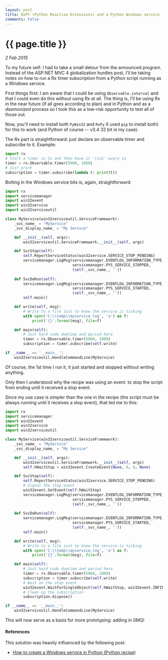 ```yaml
---
layout: post
title: RxPY (Python Reactive Extensions) and a Python Windows service
comments: False
---
```


# {{ page.title }}

_2 Feb 2015_

To my future self: I had to take a small detour from the announced program. Instead of the ASP.NET MVC 4 globalization hurdles post, I'll be taking notes on how to run a Rx timer subscription from a Python script running as a Windows service.

First things first: I am aware that I could be using `Observable.interval` and that I could even do this without using Rx at all. The thing is, I'll be using Rx in the near future (if all goes according to plan) and in Python and as a _daemonized_ process so I took this as a low-risk opportunity to test all of those out.

Now, you'll need to install both `PyWin32` and `RxPy` (I used `pip` to install both) for this to work (and Python of course -- v3.4 32 bit in my case).

The Rx part is straightforward: just declare an observable timer and subscribe to it. Example:

``` python
import rx
# Start a timer in 5s and then have it 'tick' every 1s
timer = rx.Observable.timer(5000, 1000)
# Just print
subscription = timer.subscribe(lambda t: print(t))
```

Bolting in the Windows service bits is, again, straightforward:

``` python
import rx
import servicemanager
import win32event
import win32service
import win32serviceutil

class MyService(win32serviceutil.ServiceFramework):
    _svc_name_ = "MyService"
    _svc_display_name_ = "My Service"

    def __init__(self, args):
        win32serviceutil.ServiceFramework.__init__(self, args)

    def SvcStop(self):
        self.ReportServiceStatus(win32service.SERVICE_STOP_PENDING)
        servicemanager.LogMsg(servicemanager.EVENTLOG_INFORMATION_TYPE,
                              servicemanager.PYS_SERVICE_STOPPED,
                              (self._svc_name_, ''))
    
    def SvcDoRun(self):
        servicemanager.LogMsg(servicemanager.EVENTLOG_INFORMATION_TYPE,
                              servicemanager.PYS_SERVICE_STARTED,
                              (self._svc_name_, ''))
        self.main()

    def write(self, msg):
        # Write to a file just to know the service is ticking
        with open('C:\\temp\\myservice.log', 'a') as f:
            print('{}'.format(msg), file=f)

    def main(self):
        # Just hard code duetime and period here
        timer = rx.Observable.timer(5000, 1000)
        subscription = timer.subscribe(self.write)

if __name__ == '__main__':
    win32serviceutil.HandleCommandLine(MyService)
```

Of course, the 1st time I run it, it just started and stopped without writing anything.

Only then I understood why the recipe was using an event: to stop the script from ending until it received a stop event.

Since my use case is simpler than the one in the recipe (the script must be always running until it receives a stop event), that led me to this:

``` python
import rx
import servicemanager
import win32event
import win32service
import win32serviceutil

class MyService(win32serviceutil.ServiceFramework):
    _svc_name_ = "MyService"
    _svc_display_name_ = "My Service"

    def __init__(self, args):
        win32serviceutil.ServiceFramework.__init__(self, args)
        self.hWaitStop = win32event.CreateEvent(None, 0, 0, None)

    def SvcStop(self):
        self.ReportServiceStatus(win32service.SERVICE_STOP_PENDING)
        # Signal the stop event
        win32event.SetEvent(self.hWaitStop)
        servicemanager.LogMsg(servicemanager.EVENTLOG_INFORMATION_TYPE,
                              servicemanager.PYS_SERVICE_STOPPED,
                              (self._svc_name_, ''))
    
    def SvcDoRun(self):
        servicemanager.LogMsg(servicemanager.EVENTLOG_INFORMATION_TYPE,
                              servicemanager.PYS_SERVICE_STARTED,
                              (self._svc_name_, ''))
        self.main()

    def write(self, msg):
        # Write to a file just to know the service is ticking
        with open('C:\\temp\\myservice.log', 'a') as f:
            print('{}'.format(msg), file=f)

    def main(self):
        # Just hard code duetime and period here
        timer = rx.Observable.timer(5000, 1000)
        subscription = timer.subscribe(self.write)
        # Wait on the stop event
        win32event.WaitForSingleObject(self.hWaitStop, win32event.INFINITE)
        # Clean up the subscription
        subscription.dispose()

if __name__ == '__main__':
    win32serviceutil.HandleCommandLine(MyService)
```

This will now serve as a basis for more prototyping: adding in 0MQ!

#### References

This solution was heavily influenced by the following post:

* [How to create a Windows service in Python (Python recipe)](http://code.activestate.com/recipes/576451-how-to-create-a-windows-service-in-python/)
